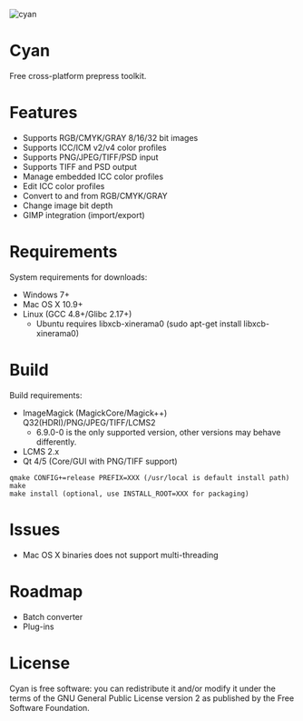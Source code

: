 ![cyan](https://github.com/olear/cyan/raw/master/res/cyan-header.png)
# Cyan
Free cross-platform prepress toolkit.

# Features

* Supports RGB/CMYK/GRAY 8/16/32 bit images
* Supports ICC/ICM v2/v4 color profiles
* Supports PNG/JPEG/TIFF/PSD input
* Supports TIFF and PSD output
* Manage embedded ICC color profiles
* Edit ICC color profiles
* Convert to and from RGB/CMYK/GRAY
* Change image bit depth
* GIMP integration (import/export)

# Requirements

System requirements for downloads:

 * Windows 7+
 * Mac OS X 10.9+
 * Linux (GCC 4.8+/Glibc 2.17+)
   * Ubuntu requires libxcb-xinerama0 (sudo apt-get install libxcb-xinerama0)

# Build

Build requirements:

* ImageMagick (MagickCore/Magick++) Q32(HDRI)/PNG/JPEG/TIFF/LCMS2
  * 6.9.0-0 is the only supported version, other versions may behave differently.
* LCMS 2.x
* Qt 4/5 (Core/GUI with PNG/TIFF support)

```
qmake CONFIG+=release PREFIX=XXX (/usr/local is default install path)
make
make install (optional, use INSTALL_ROOT=XXX for packaging)
```

# Issues

 * Mac OS X binaries does not support multi-threading

# Roadmap

 * Batch converter
 * Plug-ins

# License
Cyan is free software: you can redistribute it and/or modify it under the terms of the GNU General Public License version 2 as published by the Free Software Foundation.

